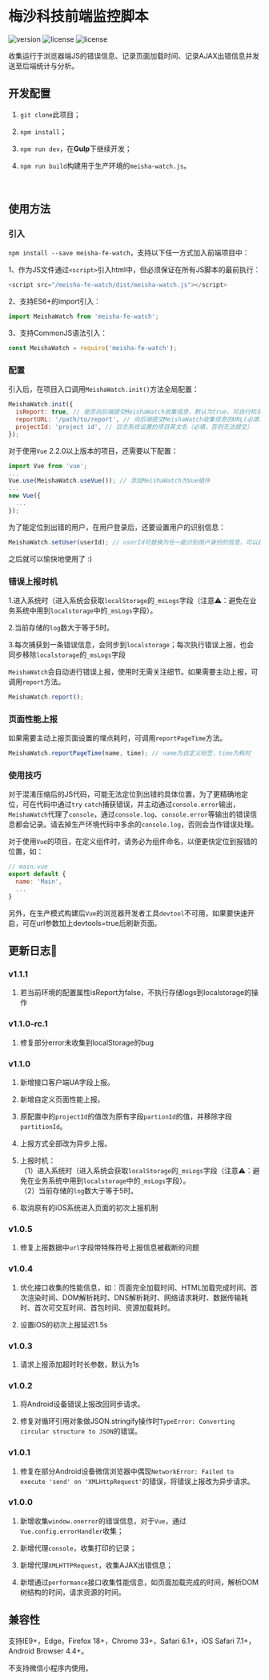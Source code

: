 # 梅沙科技前端监控脚本

![version](https://img.shields.io/badge/meisha--fe--watch-1.0.2-brightgreen.svg)  ![license](https://img.shields.io/badge/license-MIT-blue.svg)  ![license](https://img.shields.io/badge/typescript-%3E=2.4.2-orange.svg)

收集运行于浏览器端JS的错误信息、记录页面加载时间、记录AJAX出错信息并发送至后端统计与分析。



## 开发配置

1. ``git clone``此项目；

2. ``npm install``；

3. ``npm run dev``，在**Gulp**下继续开发；

4. ``npm run build``构建用于生产环境的``meisha-watch.js``。

   ​

## 使用方法

### 引入

``npm install --save meisha-fe-watch``，支持以下任一方式加入前端项目中：

1、作为JS文件通过``<script>``引入html中，但必须保证在所有JS脚本的最前执行：

```javascript
<script src="/meisha-fe-watch/dist/meisha-watch.js"></script>
```

2、支持ES6+的import引入：

```javascript
import MeishaWatch from 'meisha-fe-watch';
```

3、支持CommonJS语法引入：

```javascript
const MeishaWatch = require('meisha-fe-watch');
```



### 配置

引入后，在项目入口调用``MeishaWatch.init()``方法全局配置：

```javascript
MeishaWatch.init({
  isReport: true, // 是否向后端提交MeishaWatch收集信息，默认为true，可自行检测当前环境，在开发、测试、预发布环境关闭，如：isReport: !/127.0.0.1|192.168|localhost|test-|pre-/.test(window.location.host)
  reportURL: '/path/to/report', // 向后端提交MeishaWatch收集信息的URL(必填，否则无法提交)
  projectId: 'project id', // 日志系统设置的项目英文名（必填，否则无法提交）
});
```

对于使用``Vue`` 2.2.0以上版本的项目，还需要以下配置：

```javascript
import Vue from 'vue';
...
Vue.use(MeishaWatch.useVue()); // 添加MeishaWatch为Vue插件
...
new Vue({
  ...
});
```

为了能定位到出错的用户，在用户登录后，还要设置用户的识别信息：

```javascript
MeishaWatch.setUser(userId); // userId可替换为任一能识别用户身份的信息，可以是任何能转换成JSON的类型
```

之后就可以愉快地使用了 :)



### 错误上报时机

1.进入系统时（进入系统会获取``localStorage``的``_msLogs``字段（注意⚠️：避免在业务系统中用到``localstorage``中的``_msLogs``字段）。

2.当前存储的``log``数大于等于5时。

3.每次捕获到一条错误信息，会同步到``localstorage``；每次执行错误上报，也会同步移除``localstorage``的``_msLogs``字段

``MeishaWatch``会自动进行错误上报，使用时无需关注细节。如果需要主动上报，可调用``report``方法。

```javascript
MeishaWatch.report();
```

### 页面性能上报

如果需要主动上报页面设置的埋点耗时，可调用``reportPageTime``方法。

```javascript
MeishaWatch.reportPageTime(name, time); // name为自定义标签，time为耗时
```



### 使用技巧

对于混淆压缩后的JS代码，可能无法定位到出错的具体位置，为了更精确地定位，可在代码中通过``try`` ``catch``捕获错误，并主动通过``console.error``输出，``MeishaWatch``代理了``console``，通过``console.log``、``console.error``等输出的错误信息都会记录。请去掉生产环境代码中多余的``console.log``，否则会当作错误处理。

对于使用``Vue``的项目，在定义组件时，请务必为组件命名，以便更快定位到报错的位置，如：

```javascript
// main.vue
export default {
  name: 'Main',
  ...
}
```

另外，在生产模式构建后``Vue``的浏览器开发者工具``devtool``不可用，如果要快速开启，可在url参数加上devtools=true后刷新页面。



## 更新日志

### v1.1.1

1. 若当前环境的配置属性isReport为false，不执行存储logs到localstorage的操作


### v1.1.0-rc.1

1. 修复部分error未收集到localStorage的bug


### v1.1.0

1. 新增接口客户端UA字段上报。

2. 新增自定义页面性能上报。

3. 原配置中的``projectId``的值改为原有字段``partionId``的值，并移除字段``partitionId``。

4. 上报方式全部改为异步上报。
   
5. 上报时机：  
（1）进入系统时（进入系统会获取``localStorage``的``_msLogs``字段（注意⚠️：避免在业务系统中用到``localstorage``中的``_msLogs``字段）。  
（2）当前存储的``log``数大于等于5时。

6. 取消原有的iOS系统进入页面的初次上报机制


### v1.0.5

1. 修复上报数据中``url``字段带特殊符号上报信息被截断的问题


### v1.0.4

1. 优化接口收集的性能信息，如：页面完全加载时间、HTML加载完成时间、首次渲染时间、DOM解析耗时、DNS解析耗时、网络请求耗时、数据传输耗时、首次可交互时间、首包时间、资源加载耗时。

2. 设置iOS的初次上报延迟1.5s


### v1.0.3

1. 请求上报添加超时时长参数，默认为1s


### v1.0.2

1. 将Android设备错误上报改回同步请求。

2. 修复对循环引用对象做JSON.stringify操作时``TypeError: Converting circular structure to JSON``的错误。


### v1.0.1

1. 修复在部分Android设备微信浏览器中偶现``NetworkError: Failed to execute 'send' on 'XMLHttpRequest'``的错误，将错误上报改为异步请求。


### v1.0.0

1. 新增收集``window.onerror``的错误信息，对于``Vue``，通过``Vue.config.errorHandler``收集；

2. 新增代理``console``，收集打印的记录；

3. 新增代理``XMLHTTPRequest``，收集AJAX出错信息； 

4. 新增通过``performance``接口收集性能信息，如页面加载完成的时间，解析DOM树结构的时间，请求资源的时间。


## 兼容性

支持IE9+，Edge，Firefox 18+，Chrome 33+，Safari 6.1+，iOS Safari 7.1+，Android Browser 4.4+。

不支持微信小程序内使用。
